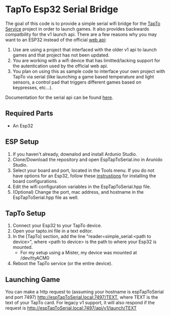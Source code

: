 # TapTo Esp32 Serial Bridge
The goal of this code is to provide a simple serial wifi bridge for the [TapTo Service](https://github.com/TapToCommunity/tapto) project in order to launch games. It also provides backwards compatbility for the v1 launch api. There are a few reasons why you may want to an ESP32 instead of the official [web api](https://tapto.wiki/API):
1. Use are using a project that interfaced with the older v1 api to launch games and that project has not been updated.
2. You are working with a wifi device that has limitted/lacking support for the autentication used by the official web api.
3. You plan on using this as sample code to interface your own project with TapTo via serial (like launching a game based temperature and light sensors, a control pad that triggers different games based on keypresses, etc...).

Documentation for the serial api can be found [here](https://tapto.wiki/Reader_Drivers).

## Required Parts
* An Esp32

## ESP Setup
1. If you haven't already, downalod and install Ardunio Studio.
2. Clone/Download the repository and open EspTapToSerial.ino in Arunido Studio.
3. Select your board and port, located in the Tools menu. If you do not have options for an Esp32, follow these [instrustions](https://docs.sunfounder.com/projects/umsk/en/latest/03_esp32/esp32_start/03_install_esp32.html) for installing the board configurations.
4. Edit the wifi configuration variables in the EspTapToSerial.hpp file.
5. (Optional) Change the port, mac address, and hostname in the EspTapToSerial.hpp file as well.

## TapTo Setup
1. Connect your Esp32 to your TapTo device.
2. Open your tapto.ini file in a text editor.
3. In the [TapTo] section, add the line "reader=simple_serial:\<path to device>", where \<path to device> is the path to where your Esp32 is mounted.
   * For my setup using a Mister, my device was mounted at /dev/ttyACM0
4. Reboot the TapTo service (or the entire device).

## Launching Game
You can make a http request to (assuming your hostname is espTapToSerial and port 7497) http://espTapToSerial.local:7497/TEXT, where TEXT is the text of your TapTo card. For legacy v1 support, it will also respond if the request is http://espTapToSerial.local:7497/api/v1/launch/TEXT

